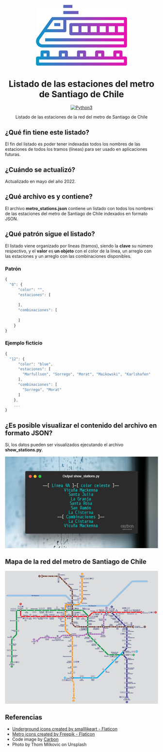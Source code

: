 <p align="center">
    <img src="./docs/img/train.png" alt="Train Icon" width="300">
</p>

<div align="center">

# Listado de las estaciones del metro de Santiago de Chile

[![Python3](https://img.shields.io/badge/Python-3.x-blue.svg)](https://www.python.org/)

</div>

<p align="center">
  Listado de las estaciones de la red del metro de Santiago de Chile
</p>

## ¿Qué fin tiene este listado?
El fin del listado es poder tener indexadas todos los nombres de las estaciones de todos los tramos (líneas) para ser usado en aplicaciones futuras.

## ¿Cuándo se actualizó?
Actualizado en mayo del año 2022.

## ¿Qué archivo es y contiene?
El archivo **metro_stations.json** contiene un listado con todos los nombres de las estaciones del metro de Santiago de Chile indexados en formato JSON.

## ¿Qué patrón sigue el listado?
El listado viene organizado por líneas (tramos), siendo la **clave** su número respectivo, y el **valor** es **un objeto** con el color de la línea, un arreglo con las estaciones y un arreglo con las combinaciones disponibles.

### Patrón
```js
{
  "0": {
      "color": "",
      "estaciones": [

      ],
      "combinaciones": [

      ]
    }
}
```

### Ejemplo ficticio
```js
{
  "12": {
      "color": "blue",
      "estaciones": [
        "Marfullsen", "Sorrego", "Morat", "Maikowski", "Karlshafen"
      ],
      "combinaciones": [
        "Sorrego", "Morat"
      ]
    },
    ...
}
```

## ¿Es posible visualizar el contenido del archivo en formato JSON?
Si, los datos pueden ser visualizados ejecutando el archivo **show_stations.py**.

<p align="center">
  <a href="./show_stations.py" rel="noopener">
  <img src="./docs/img/python-output-subway-line-4A.png" alt="show_stations.py"></a>
</p>

## Mapa de la red del metro de Santiago de Chile

<p align="center">
  <a href="https://www.dtpm.cl/index.php/sistema-transporte-publico-santiago/metro" rel="noopener">
  <img src="./docs/img/mapa_metro_santiago.png" alt="Map of stations"></a>
</p>

## Referencias

- [Underground icons created by smalllikeart - Flaticon](https://www.flaticon.com/free-icons/underground "underground icons")
- [Metro icons created by Freepik - Flaticon](https://www.flaticon.com/free-icons/metro "metro icons")
- Code image by [Carbon](https://carbon.now.sh/)
- Photo by Thom Milkovic on Unsplash